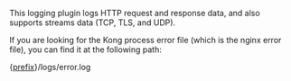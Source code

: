 <!---shared with logging plugins --->

This logging plugin logs HTTP request and response data, and also supports streams
data (TCP, TLS, and UDP).

If you are looking for the Kong process error file (which is the nginx error file),
you can find it at the following path:

{[prefix](/gateway-oss/latest/configuration/#prefix)}/logs/error.log
